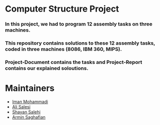# Computer Structure Project

### In this project, we had to program 12 assembly tasks on three machines. 

### This repository contains solutions to these 12 assembly tasks, coded in three machines (8086, IBM 360, MIPS).

### Project-Document contains the tasks and Project-Report contains our explained soloutions.

# Maintainers
- [Iman Mohammadi](https://github.com/Imanm02)
- [Ali Salesi](https://github.com/AlisaLC)
- [Shayan Salehi](https://github.com/eyepatchss)
- [Armin Saghafian](https://github.com/ArminS1000)
